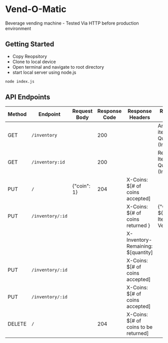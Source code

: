 # Vend-O-Matic

Beverage vending machine - Tested Via HTTP before production environment

## Getting Started

- Copy Reopsitory
- Clone to local device
- Open terminal and navigate to root directory
- start local server using node.js

```bash
node index.js
```

## API Endpoints

| Method | Endpoint         | Request Body | Response Code | Response Headers                       | Response Body                        |
| ------ | ---------------- | ------------ | ------------- | -------------------------------------- | ------------------------------------ |
| GET    | `/inventory`     |              | 200           |                                        | Array of item Quantities. (Integers) |
| GET    | `/inventory:id`  |              | 200           |                                        | Remaining Item Quantities (Integer)  |
| PUT    | `/`              | {"coin": 1}  | 204           | X-Coins: \$[# of coins accepted]       |                                      |
| PUT    | `/inventory/:id` |              |               | X-Coins: \${# of coins returned }      | {"Quantity": \${# Of Items Vended}}  |
|        |                  |              |               | X-Inventory-Remaining: \$[quantity]    |                                      |
| PUT    | `/inventory/:id` |              |               | X-Coins: \$[# of coins accepted]       |                                      |
| PUT    | `/inventory/:id` |              |               | X-Coins: \$[# of coins accepted]       |                                      |
| DELETE | `/`              |              | 204           | X-Coins: \$[# of coins to be returned] |                                      |
